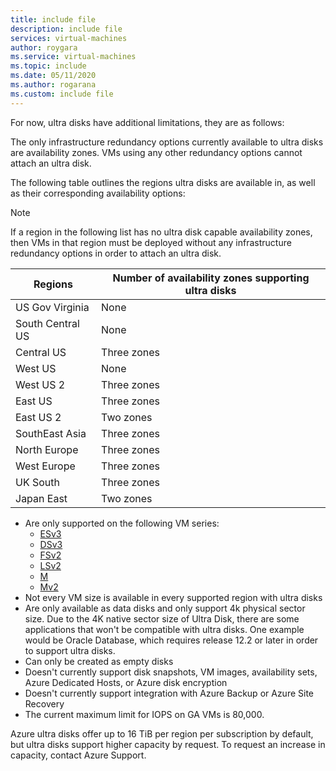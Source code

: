 ```yaml
---
title: include file
description: include file
services: virtual-machines
author: roygara
ms.service: virtual-machines
ms.topic: include
ms.date: 05/11/2020
ms.author: rogarana
ms.custom: include file
---
```

For now, ultra disks have additional limitations, they are as follows:

The only infrastructure redundancy options currently available to ultra disks are availability zones. VMs using any other redundancy options cannot attach an ultra disk.

The following table outlines the regions ultra disks are available in, as well as their corresponding availability options:

> [!NOTE]
> If a region in the following list has no ultra disk capable availability zones, then VMs in that region must be deployed without any infrastructure redundancy options in order to attach an ultra disk.

|Regions  |Number of availability zones supporting ultra disks  |
|---------|---------|
|US Gov Virginia     |None         |
|South Central US     |None         |
|Central US     |Three zones         |
|West US     |None         |
|West US 2    |Three zones         |
|East US     |Three zones         |
|East US 2     |Two zones         |
|SouthEast Asia     |Three zones         |
|North Europe     |Three zones          |
|West Europe     |Three zones          |
|UK South     |Three zones          |
|Japan East     |Two zones         |



- Are only supported on the following VM series:
    - [ESv3](../articles/virtual-machines/ev3-esv3-series.md#esv3-series)
    - [DSv3](../articles/virtual-machines/dv3-dsv3-series.md#dsv3-series)
    - [FSv2](../articles/virtual-machines/fsv2-series.md)
    - [LSv2](../articles/virtual-machines/lsv2-series.md)
    - [M](../articles/virtual-machines/workloads/sap/hana-vm-operations-storage.md)
    - [Mv2](../articles/virtual-machines/workloads/sap/hana-vm-operations-storage.md)
- Not every VM size is available in every supported region with ultra disks
- Are only available as data disks and only support 4k physical sector size. Due to the 4K native sector size of Ultra Disk, there are some applications that won't be compatible with ultra disks. One example would be Oracle Database, which requires release 12.2 or later in order to support ultra disks.  
- Can only be created as empty disks  
- Doesn't currently support disk snapshots, VM images, availability sets, Azure Dedicated Hosts, or Azure disk encryption
- Doesn't currently support integration with Azure Backup or Azure Site Recovery
- The current maximum limit for IOPS on GA VMs is 80,000.

Azure ultra disks offer up to 16 TiB per region per subscription by default, but ultra disks support higher capacity by request. To request an increase in capacity, contact Azure Support.